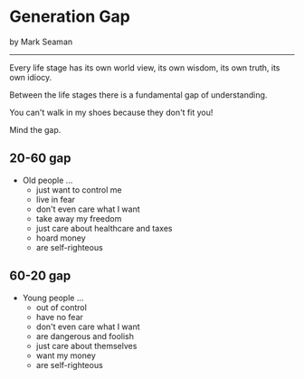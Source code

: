 # Generation Gap

by Mark Seaman

---

Every life stage has its own world view,  its own wisdom, its own truth, its own idiocy.

Between the life stages there is a fundamental gap of understanding.

You can't walk in my shoes because they don't fit you!

Mind the gap.

## 20-60 gap

- Old people ...
    - just want to control me
    - live in fear
    - don't even care what I want
    - take away my freedom
    - just care about healthcare and taxes
    - hoard money
    - are self-righteous

## 60-20 gap

- Young people ...
    - out of control
    - have no fear 
    - don't even care what I want
    - are dangerous and foolish
    - just care about themselves
    - want my money
    - are self-righteous

